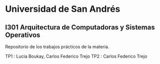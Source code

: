 # Universidad de San Andrés

## I301 Arquitectura de Computadoras y Sistemas Operativos
Repositorio de los trabajos prácticos de la materia.

TP1 : Lucia Boukay, Carlos Federico Trejo
TP2 : Carlos Federico Trejo
